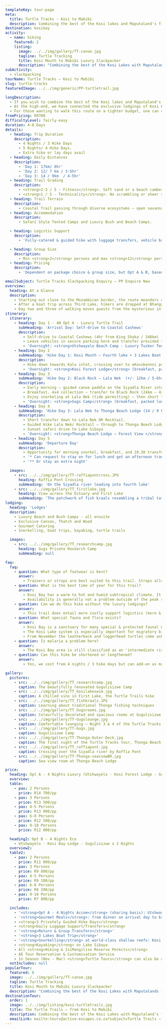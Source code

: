 ```yaml
---
templateKey: tour-page
meta:
  title: Turtle Tracks - Kosi to Mabibi
  description: Combining the best of the Kosi lakes and Maputaland's finest beaches, the turtle trails go from Kosi Mouth to Lala Nek or Mabibi. Sleep in bush and beach camps with full catering & support.
destination: kosibay
activity:
  - name: hiking
    featured: 2
    listing:
      image: ../../img/gallery/TT-canoe.jpg
      tagline: Turtle Tracking
      title: Kosi Mouth to Mabibi Luxury Slackpacker
      description: "Combining the best of the Kosi Lakes with Maputalands finest beaches, we offer 4 'Turtle Trail' Slackpacker’s. All of them start out at Kosi Mouth and finish at Lala Nek or Mabibi with snorkelling, kayaking, ocean safaris and barefoot dreams."
subActivity:
  - slackpacking
tourName: Turtle Tracks – Kosi to Mabibi
slug: turtle-tracks
featuredImage: ../../img/generic/PP-turtletrail.jpg

longDescription:
  - If you wish to combine the best of the Kosi lakes and Maputaland's finest beaches, then consider the Kosi to Mabibi 'Turtle Tracks' Trails. All options start out at Kosi Beach camp, and thereafter, hikers can chose from a combination of accommodation options to best suite their pockets and distance aspirations.
  - At the high-end, we have connected the exclusive lodgings of Kosi Forest Lodge and Thonga to one another. Guests hike from lodge-to-lodge with a community guide, and enjoy experiences such as ocean safaris, snorkelling and kayaking.
  - For those wanting to walk this route on a tighter budget, one can change down on accom and remove the Thonga night to finish off with two nights spent at Gugs camp.
fromPricing: R9700
difficultyLevel: fairly-easy
duration: 4-6 Days
details:
  - heading: Trip Duration
    description:
      - 4 Nights / 3 Hike Days
      - 5 Nights/ 4 Hike Days.
      - Extra hike or lay days avail
  - heading: Daily Distances
    description:
      - 'Day 1: 17km/ 8hr'
      - 'Day 2: 12/ 7 km / 3-5hr'
      - 'Day 3: 14 / 9km  / 4-5hr'
  - heading: Trail Grading
    description:
      - <strong>2-3 / 5 - Fitness</strong>. Soft sand or a beach camber can make it harder-going in places.
      - <strong>1 / 5 - Technicality</strong>. No scrambling or sheer sections.
  - heading: Trail Terrain
    description:
      - Coastal Trail passing through diverse ecosystems – open savannah, wetlands, coastal dune & fern forests, shallow lake crossings, and golden miles of sandy beach
  - heading: Accommodation
    description:
      - Safari Style Tented Camps and Luxury Bush and Beach Camps.

  - heading: Logistic Support
    description:
      - 'Fully-catered & guided hike with luggage transfers, vehicle back-up, 3 Lakes boat-trip, snorkeling and end-point transfers all included.'

  - heading: Group Size
    description:
      - Min <strong>2</strong> persons and max <strong>12</strong> persons
  - heading: Pricing
    description:
      - 'Dependent on package choice & group size, but Opt A & B, based on a group of 6-8 persons: <strong>R8,200 - R12,500/pp/sharing</strong>'

emailSubject: Turtle Tracks Slackpacking Enquiry – PP Enquire Now
overview:
  heading: At a Glance
  description:
    - Starting out close to the Mozambican border, the route meanders along the top of the iSimangaliso Wetland Park, a UNESCO World Heritage Site comprising 3280km2 of natural ecosystems. After snorkelling between colourful sealife in the crystalline aquarium of Kosi Mouth, hikers leave Kosi Bay to walk through coastal savannah with a view of the giant fish traps curling far below like an ancient tribal tattoo. The hills are a mixture of water berry trees, monkey apples with their bright green cricket ball sized fruits, and giant flat crown acacias.
    - After a boat trip across Third Lake, hikers are dropped at Bhanga Nek and from here it’s an adventurous walk along sandy pathways, dropping in and out of rural villages, pockets of indigenous bushveld, and small cultivated gardens before the landscape changes once again. The giant Raffia Palms that the area is famous for tower overhead, and views of the tannin coloured Fourth Lake (Amanzamnyama) are visible from the dense forest.
    - Day two and three of walking moves guests from the mysterious inland pathways of the lake systems to the beautiful wide open beaches further south. Beaches such as Black Rock and Lala Nek are picture-book wedges of white sand, edged by snorkeling paradise.
itinerary:
  itinerary:
    - heading: Day 1 - 4N Opt A - Luxury Turtle Trail
      subHeading: 'Arrival Day: Self-drive to Coastal Cashews'
      description:
        - Self-drive to Coastal Cashews (4hr from King Shaka / 348km)
        - Leave vehicles in secure parking here and transfer provided through to Utsh Beach Camp (+/- 1hr transfer)
        - 'Overnight: <strong>Utshwayelo Beach Camp - Luxury Tusker Tents</strong> (Dinner)'
    - heading: Day 2
      subHeading: 'Hike Day 1: Kosi Mouth – Fourth lake + 3 Lakes Boat trip  (17km hiking + 12 km boat-trip/ 8hrs)'
      description:
        - Hike down towards Kalu inlet, crossing over to eKovukennni peninsula (5km). Boat collection at 1st lake – Ekovukenni side. Enjoy 3 lakes boat trip – with opportunity to snorkel in the channels. Drop off at Bhanga nek – hike along 3rd lake shoreline & through some villages to Siyadla River – 4th Lake. Cross over by Raffia Pont & then hike through to Kosi forest Lodge
        - 'Overnight: <strong>Kosi Forest Lodge</strong> (breakfast, packed lunch & dinner)'
    - heading: Day 3
      subHeading: 'Hike Day 2: Black Rock – Lala Nek  (+/- 12km / 5-6hr total time)'
      description:
        - Early morning – guided canoe paddle on the Siyadla River into 4th lake.
        - Breakfast. 4x4 collection – transfer to Black Rock (24km – 4x4 tracks). Guided Hike Black Rock – Lala Nek (12km).
        - Enjoy snorkeling at Lala Nek (tide permitting) – then short transfer up to Gugs Camp.
        - 'Overnight: <strong>Gugs Camp</strong> (breakfast, packed lunch & dinner)'
    - heading: Day 4
      subHeading: 'Hike Day 3: Lala Nek to Thonga Beach Lodge (14 / 9 km)'
      description:
        - Short transfer down to Lala Nek OR Rocktail.
        - Guided Hike Lala Nek/ Rocktail – through to Thonga Beach Lodge.
        - Sunset safari drive to Lake Sibaya
        - 'Overnight: <strong>Thonga Beach Lodge – Forest View </strong> (breakfast, packed lunch & dinner)'
    - heading: Day 5
      subHeading: 'Departure Day'
      description:
        - Opportunity for morning snorkel, breakfast, and 10.30 transfer out to Coastal Cashews (40min).
        - '* Can request to stay on for lunch and get an afternoon transfer - extra R200/pp for transfer + lunch if did not receive on arrival day.'
        - '** Or stay an extra night'

  images:
    - src: ../../img/gallery/TT-raffiapontcross.JPG
      heading: Raffia Pont Crossing
      subHeading: 'On the Siyadla river leading into fourth lake'
    - src: ../../img/gallery/TT_firstlake.jpg
      heading: View across the Estuary and First Lake
      subHeading: 'The patchwork of fish kraals resembling a tribal tattoo'
lodging:
  heading: 'Lodges'
  description:
    - Luxury Beach and Bush Camps - all ensuite
    - Exclusive Canvas, Thatch and Wood
    - Gourmet Catering
    - Snorkelling, boat trips, kayaking, turtle trails

  images:
    - src: ../../img/gallery/TT_researchcamp.jpg
      heading: Gugs Private Research Camp
      subHeading: null

faq:
  faq:
    - question: What type of footwear is best?
      answer:
        - Trainers or strops are best suited to this trail. Strops allows sand to pass through and are great for the estuary crossings, but can cause chaffe when wet. With lightweight tekkies/trainers - just check that they have a solid liner under the upper mesh otherwise sand comes in from the top. Or wear lycra trail running gaiters to prevent sand from getting into the shoe.
    - question: What is the best time of year for this trail?
      answer:
        - Kosi Bay has a warm to hot and humid subtropical climate. It has an average yearly rainfall of 980 mm with rain occurring primarily during summer from Oct to March, with the most rain from Feb to March. May through to November provides the most pleasant hiking temps, but if seeing the turtles is a high priority, then you should plan your hike for Nov - end of March.
        - Availability is generally not a problem outside of the peak school holiday periods.
    - question: Can we do this hike without the luxury lodgings?
      answer:
        - This trail does entail more costly support logistics (more & longer transfers, guide support etc) but it is possible to use some more budget lodging alternatives, and finish at Gugs camp where 2 nights can be spent but the full trail can be hiked down to Mabibi - see Opt D Eco trail
    - question: What special fauna and flora exists?
      answer:
        - Kosi Bay is a sanctuary for many special & protected faunal & floral species. From the ancient Cycads to the most southerly grove of the giant Raffia Palm (whose fronds /leaves are the longest of any plant species in the world) on which the rare fruit-eating Palm-nut vulture depends.
        - The Kosi Lake system is especially important for migratory birds such as the Greater & Lesser Flamingos and Ospreys. The protected lakes provide an important nursery function & supports some of the largest populations of 8 fish species that are listed in the Red Data book for threatened or vulnerable species.
        - From November the leatherback and loggerhead turtles come ashore to lay their eggs, and from about December, the young start to hatch and run the gauntlet down to the ocean.
    - question: Is malaria a problem here?
      answer:
        - The Kosi Bay area is still classified as an 'intermediate risk' area according to the Health Department but if you ask the lodges they will tell you this is very outdated. I would only take prophylactics if you are a high risk candidate (pregnant, elderly). Almost all of our hikers dont take, and we have never had a case of malaria reported.
    - question: Can this hike be shortened or lengthened?
      answer:
        - Yes, we cost from 4 nights / 3 hike days but can add-on as many extra hike or lay days as you request. We do recomend a minimum of 4 nights for these trips though.

gallery:
  pictures:
    - src: ../../img/gallery/TT_researchcamp.jpg
      caption: The beautifully renovated Gugulisizwe Camp
    - src: ../../img/gallery/TT_kosilakeswim.jpg
      caption: A chilled vino in First Lake, the Turtle Trails hike
    - src: ../../img/gallery/TT_fishkraals.JPG
      caption: Learning about traditional Thonga fishing techniques
    - src: ../../img/gallery/TT_Gugsrooms.jpg
      caption: Colourfully decorated and spacious rooms at Gugulisizwe Camp – Night 3 of the Turtle Tracks trail.
    - src: ../../img/gallery/TT-Gugslounge.jpg
      caption: Comfortable lounging – Night 3 & 4 of the Turtle Tracks tour.
    - src: ../../img/gallery/TT-Gugs.jpg
      caption: Gugulisizwe Camp
    - src: ../../img/gallery/TT-Thonga-Outer-Deck.jpg
      caption: The final night of the Turtle Tracks tour, Thonga Beach Lodge – pure barefoot luxury.
    - src: ../../img/gallery/TT_raffiapont.jpg
      caption: Crossing over the Siyadla river by Raffia Pont
    - src: ../../img/gallery/TT-Thonga-seaviewBR.jpg
      caption: Sea view room at Thonga Beach Lodge

price:
  heading: Opt A - 4 Nights Luxury (Utshwayelo - Kosi Forest Lodge - Gugulisizwe - Thonga Beach Lodge)
  overview:
  table:
    - pax: 2 Persons
      price: R14 700/pp
    - pax: 3 Persons
      price: R13 500/pp
    - pax: 4-5 Persons
      price: R13 000/pp
    - pax: 6-8 Persons
      price: R12 500/pp
    - pax: 9-10 Persons
      price: R12 000/pp

  heading2: Opt B - 4 Nights Eco
    - Utshwayelo - Kosi Bay Lodge - Gugulisizwe x 2 Nights
  overview2:
  table2:
    - pax: 2 Persons
      price: R11 000/pp
    - pax: 3 Persons
      price: R9 800/pp
    - pax: 4-5 Persons
      price: R9 100/pp
    - pax: 6-8 Persons
      price: R8 200/pp
    - pax: 9-10 Persons
      price: R7 800/pp

  includes:
    - '<strong>Opt A - 4 Nights Accom</strong> (sharing basis): Utshwayelo Beach Camp, Kosi Forest Lodge, Gugulisizwe, Thonga Beach Lodge'
    - '<strong>Gourmet Meals</strong>: from dinner on arrival day to breakfast on departure day (4 Dinners, 4 Breakfasts, 3 Trail lunches)'
    - <strong>3 Privately Guided Hike Days</strong>
    - <strong>Daily Luggage Support/Transfers</strong>
    - '<strong>Return & Group Transfers</strong>'
    - '<strong>3 Lakes Boat Trip</strong>'
    - '<strong>Snorkelling</strong> at world-class shallow reefs: Kosi Bay Mouth, Lala Nek, Hully Point'
    - <strong>Kayaking</strong> on Lake Sibaya
    - All <strong>Hiking & IsiMangiliso Reserve Permits</strong>
    - AE Tour Reservation & Customisation Service
    - In Season (Nov - Mar) <strong>Turtle Tours</strong> can also be arranged
  notIncludes: null
popularTour:
  featured: 6
  image: ../../img/gallery/TT-canoe.jpg
  tagline: Turtle Tracking
  title: Kosi Mouth to Mabibi Luxury Slackpacker
  description: "Combining the best of the Kosi Lakes with Maputalands finest beaches, we offer 4 'Turtle Trail' Slackpacker’s. All of them start out at Kosi Mouth and finish at Lala Nek or Mabibi with snorkelling, kayaking, ocean safaris and barefoot dreams."
destinationTour:
  order: 1
  image: ../../img/listing/kosi-turtletrails.jpg
  title: The Turtle Trails – from Kosi to Mabibi
  description: Combining the best of the Kosi Lakes with Maputaland’s finest beaches, we offer four 'Turtle Trail' hiking packages. All of them start at the lodge closest to Kosi Mouth, crossing third lake by boat, and finish up near Mabibi. It is the trail to consider if world-class snorkelling and beach time comes top of your priority list. To end off with the ultimate in barefoot luxury, look no further than a final night spent at Thonga Beach Lodge.
  emailLink: mailto:tours@active-escapes.co.za?subject=Turtle Trails – Kosi Destination Listing
---
```

